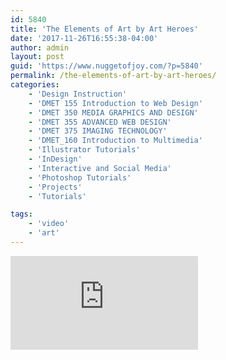 ```yaml
---
id: 5840
title: 'The Elements of Art by Art Heroes'
date: '2017-11-26T16:55:38-04:00'
author: admin
layout: post
guid: 'https://www.nuggetofjoy.com/?p=5840'
permalink: /the-elements-of-art-by-art-heroes/
categories:
    - 'Design Instruction'
    - 'DMET 155 Introduction to Web Design'
    - 'DMET 350 MEDIA GRAPHICS AND DESIGN'
    - 'DMET 355 ADVANCED WEB DESIGN'
    - 'DMET 375 IMAGING TECHNOLOGY'
    - 'DMET_160 Introduction to Multimedia'
    - 'Illustrator Tutorials'
    - 'InDesign'
    - 'Interactive and Social Media'
    - 'Photoshop Tutorials'
    - 'Projects'
    - 'Tutorials'

tags:
    - 'video'
    - 'art'
---
```


<iframe class="vide" allow="accelerometer; autoplay; clipboard-write; encrypted-media; gyroscope; picture-in-picture; web-share" allowfullscreen="" frameborder="0" loading="lazy" referrerpolicy="strict-origin-when-cross-origin" src="https://www.youtube.com/embed/uVrh3frrC38?feature=oembed" title="The Elements of Art"></iframe>
